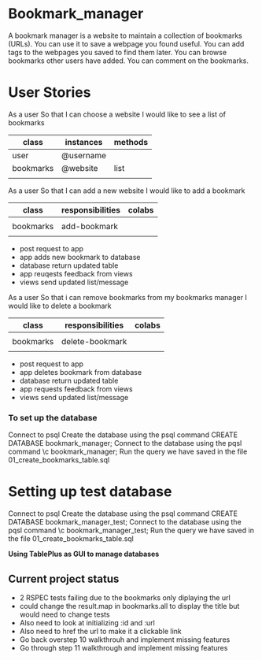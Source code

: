 # Bookmark_manager
 A bookmark manager is a website to maintain a collection of bookmarks (URLs). You can use it to save a webpage you found useful. You can add tags to the webpages you saved to find them later. You can browse bookmarks other users have added. You can comment on the bookmarks.

# User Stories
As a user
So that I can choose a website
I would like to see a list of bookmarks

| class     | instances | methods  |
|-----------|-----------|----------|
| user      | @username |          |
| bookmarks | @website  | list     |
|           |           |          |

As a user
So that I can add a new website
I would like to add a bookmark

| class     | responsibilities | colabs   |
|-----------|------------------|----------|
|           |                  |          |
| bookmarks | add-bookmark     |          |
|           |                  |          |
- post request to app
- app adds new bookmark to database
- database return updated table
- app reuqests feedback from views
- views send updated list/message

As a user
So that i can remove bookmarks from my bookmarks manager
I would like to delete a bookmark

| class     | responsibilities | colabs   |
|-----------|------------------|----------|
|           |                  |          |
| bookmarks | delete-bookmark  |          |
|           |                  |          |

- post request to app
- app deletes bookmark from database
- database return updated table
- app requests feedback from views
- views send updated list/message



### To set up the database
Connect to psql
Create the database using the psql command CREATE DATABASE bookmark_manager;
Connect to the database using the pqsl command \c bookmark_manager;
Run the query we have saved in the file 01_create_bookmarks_table.sql

# Setting up test database

Connect to psql
Create the database using the psql command
CREATE DATABASE bookmark_manager_test;
Connect to the database using the pqsl command
\c bookmark_manager_test;
Run the query we have saved in the file 01_create_bookmarks_table.sql

**Using TablePlus as GUI to manage databases**

## Current project status

- 2 RSPEC tests failing due to the bookmarks only diplaying the url
- could change the result.map in bookmarks.all to display the title but would need to change tests
- Also need to look at initializing :id and :url
- Also need to href the url to make it a clickable link
- Go back overstep 10 walkthrouh and implement missing features
- Go through step 11 walkthrough and implement missing features
